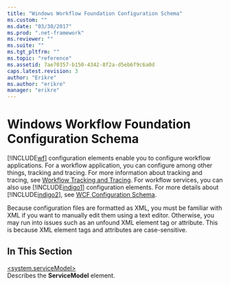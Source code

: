 ```yaml
---
title: "Windows Workflow Foundation Configuration Schema"
ms.custom: ""
ms.date: "03/30/2017"
ms.prod: ".net-framework"
ms.reviewer: ""
ms.suite: ""
ms.tgt_pltfrm: ""
ms.topic: "reference"
ms.assetid: 7ae70357-b150-4342-8f2a-d5eb6f9c6a0d
caps.latest.revision: 3
author: "Erikre"
ms.author: "erikre"
manager: "erikre"
---
```

# Windows Workflow Foundation Configuration Schema
[!INCLUDE[wf](../../../../../includes/wf-md.md)] configuration elements enable you to configure workflow applications. For a workflow application, you can configure among other things, tracking and tracing. For more information about tracking and tracing, see [Workflow Tracking and Tracing](../../../../../docs/framework/windows-workflow-foundation/workflow-tracking-and-tracing.md). For workflow services, you can also use [!INCLUDE[indigo1](../../../../../includes/indigo1-md.md)] configuration elements. For more details about [!INCLUDE[indigo2](../../../../../includes/indigo2-md.md)], see [WCF Configuration Schema](../../../../../docs/framework/configure-apps/file-schema/wcf/index.md).  
  
 Because configuration files are formatted as XML, you must be familiar with XML if you want to manually edit them using a text editor. Otherwise, you may run into issues such as an unfound XML element tag or attribute. This is because XML element tags and attributes are case-sensitive.  
  
## In This Section  
 [\<system.serviceModel>](../../../../../docs/framework/configure-apps/file-schema/windows-workflow-foundation/system-servicemodel-of-workflow.md)  
 Describes the **ServiceModel** element.
